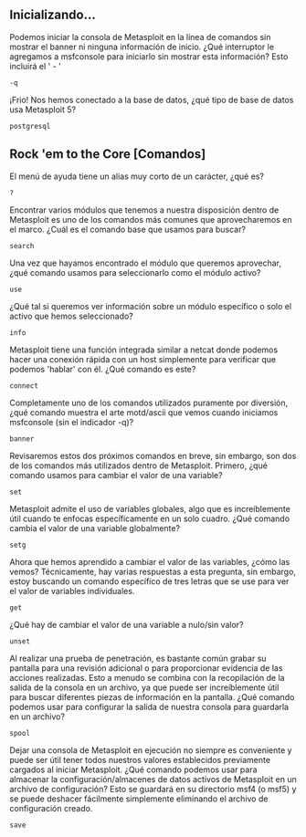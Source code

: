 ## Inicializando...

Podemos iniciar la consola de Metasploit en la línea de comandos sin mostrar el banner ni ninguna información de inicio.
¿Qué interruptor le agregamos a msfconsole para iniciarlo sin mostrar esta información? Esto incluirá el ' - '

    -q

¡Frio! Nos hemos conectado a la base de datos, ¿qué tipo de base de datos usa Metasploit 5? 

    postgresql

## Rock 'em to the Core [Comandos]

El menú de ayuda tiene un alias muy corto de un carácter, ¿qué es?
 
    ?

Encontrar varios módulos que tenemos a nuestra disposición dentro de Metasploit es uno de los comandos más comunes que aprovecharemos en el marco. ¿Cuál es el comando base que usamos para buscar?
 
    search

Una vez que hayamos encontrado el módulo que queremos aprovechar, ¿qué comando usamos para seleccionarlo como el módulo activo?
 
    use

¿Qué tal si queremos ver información sobre un módulo específico o solo el activo que hemos seleccionado?
 
    info

Metasploit tiene una función integrada similar a netcat donde podemos hacer una conexión rápida con un host simplemente para verificar que podemos 'hablar' con él. ¿Qué comando es este?
 
    connect

Completamente uno de los comandos utilizados puramente por diversión, ¿qué comando muestra el arte motd/ascii que vemos cuando iniciamos msfconsole (sin el indicador -q)?
 
    banner

Revisaremos estos dos próximos comandos en breve, sin embargo, son dos de los comandos más utilizados dentro de Metasploit. Primero, ¿qué comando usamos para cambiar el valor de una variable?
 
    set

Metasploit admite el uso de variables globales, algo que es increíblemente útil cuando te enfocas específicamente en un 
 solo cuadro. ¿Qué comando cambia el valor de una variable globalmente? 
 
    setg

Ahora que hemos aprendido a cambiar el valor de las variables, ¿cómo las vemos? Técnicamente, hay varias respuestas a 
 esta pregunta, sin embargo, estoy buscando un comando específico de tres letras que se use para ver el valor de 
 variables individuales.
 
    get

¿Qué hay de cambiar el valor de una variable a nulo/sin valor?
 
    unset

Al realizar una prueba de penetración, es bastante común grabar su pantalla para una revisión adicional o para 
 proporcionar evidencia de las acciones realizadas. Esto a menudo se combina con la recopilación de la salida de la 
 consola en un archivo, ya que puede ser increíblemente útil para buscar diferentes piezas de información en la 
 pantalla. ¿Qué comando podemos usar para configurar la salida de nuestra consola para guardarla en un archivo?
 
    spool

Dejar una consola de Metasploit en ejecución no siempre es conveniente y puede ser útil tener todos nuestros valores 
 establecidos previamente cargados al iniciar Metasploit. ¿Qué comando podemos usar para almacenar la 
 configuración/almacenes de datos activos de Metasploit en un archivo de configuración? Esto se guardará en su 
 directorio msf4 (o msf5) y se puede deshacer fácilmente simplemente eliminando el archivo de configuración creado.
 
    save

